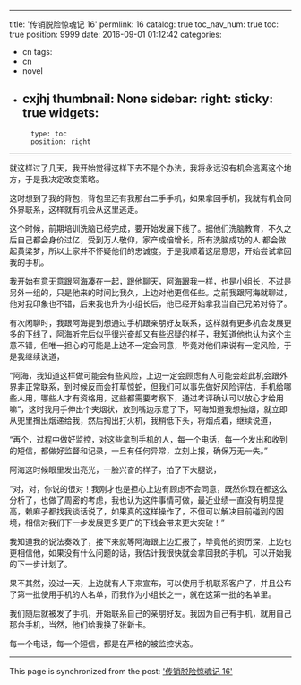 
---
title: '传销脱险惊魂记 16'
permlink: 16
catalog: true
toc_nav_num: true
toc: true
position: 9999
date: 2016-09-01 01:12:42
categories:
- cn
tags:
- cn
- novel
- cxjhj
thumbnail: None
sidebar:
    right:
        sticky: true
widgets:
    -
        type: toc
        position: right
---


就这样过了几天，我开始觉得这样下去不是个办法，我将永远没有机会逃离这个地方，于是我决定改变策略。

  这时想到了我的背包，背包里还有我那台二手手机，如果拿回手机，我就有机会同外界联系，这样就有机会从这里逃走。

  这个时候，前期培训洗脑已经完成，要开始发展下线了。据他们洗脑教育，不久之后自己都会身价过亿，受到万人敬仰，家产成倍增长，所有洗脑成功的人 都会做起黄梁梦，所以上家并不怀疑他们的忠诚度。于是我顺着这层意思，开始尝试拿回我的手机。

  我开始有意无意跟阿海凑在一起，跟他聊天，阿海跟我一样，也是小组长，不过是另外一组的，只是他来的时间比我久，上边对他更信任些。之前我跟阿海就聊过，他对我印象也不错，后来我也升为小组长后，他已经开始拿我当自己兄弟对待了。

  有次闲聊时，我跟阿海提到想通过手机跟亲朋好友联系，这样就有更多机会发展更多的下线了，阿海听完后似乎很兴奋却又有些迟疑的样子，我知道他也认为这个主意不错，但唯一担心的可能是上边不一定会同意，毕竟对他们来说有一定风险，于是我继续说道，

  “阿海，我知道这样做可能会有些风险，上边一定会顾虑有人可能会趁此机会跟外界非正常联系，到时候反而会打草惊蛇，但我们可以事先做好风险评估，手机给哪些人用，哪些人才有资格用，这些都需要考察下，通过考评确认可以放心才给用嘛”，这时我用手伸出个夹烟状，放到嘴边示意了下，阿海知道我想抽烟，就立即从兜里掏出烟递给我，然后掏出打火机，我稍低下头，将烟点着，继续说道，

  “再个，过程中做好监控，对这些拿到手机的人，每一个电话，每一个发出和收到的短信，都做好监督和记录，一旦有任何异常，立刻上报，确保万无一失。”

  阿海这时候眼里发出亮光，一脸兴奋的样子，拍了下大腿说，

  “对，对，你说的很对！我刚才也是担心上边有顾虑不会同意，既然你现在都这么分析了，也做了周密的考虑，我也认为这件事情可做，最近业绩一直没有明显提高，赖麻子都找我谈话说了，如果真的这样操作了，不但可以解决目前碰到的困境，相信对我们下一步发展更多更广的下线会带来更大突破！”

  我知道我的说法奏效了，接下来就等阿海跟上边汇报了，毕竟他的资历深，上边也更相信他，如果没有什么问题的话，我估计我很快就会拿回我的手机，可以开始我的下一步计划了。

  果不其然，没过一天，上边就有人下来宣布，可以使用手机联系客户了，并且公布了第一批使用手机的人名单，而我作为小组长之一，就在这第一批的名单里。

  我们随后就被发了手机，开始联系自己的亲朋好友。我因为自己有手机，就用自己那台手机，当然，他们给我换了张新卡。

  每一个电话，每一个短信，都是在严格的被监控状态。

- - -

This page is synchronized from the post: ['传销脱险惊魂记 16'](https://steemit.com/@rivalhw/16)
